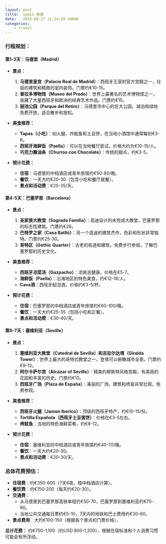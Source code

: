 ```yaml
---
layout: post
title:  spain 旅游
date:   2025-09-27 11:24:29 +0800
categories: 
    - travel
---
```


### 行程规划：

#### **第1-3天：马德里（Madrid）**
- **景点：**
  1. **马德里皇宫（Palacio Real de Madrid）**：西班牙王室的官方宫殿之一，壮丽的建筑和精致的室内装饰。门票约€10-15。
  2. **普拉多博物馆（Museo del Prado）**：世界上最著名的艺术博物馆之一，收藏了大量西班牙和欧洲的经典艺术作品。门票约€15。
  3. **丽池公园（Parque del Retiro）**：马德里市中心的巨大公园，湖泊和绿地免费开放，适合散步和放松。

- **美食推荐：**
  - **Tapas（小吃）**：如火腿、炸鱿鱼和土豆饼，在当地小酒馆中通常每份€3-6。
  - **西班牙海鲜饭（Paella）**：可以在当地餐厅尝试，价格大约为€10-15/人。
  - **巧克力蘸油条（Churros con Chocolate）**：传统的甜点，约€3-5。

- **预计花费：**
  - **住宿**：马德里的中档酒店或青年旅馆约€50-80/晚。
  - **餐饮**：一天大约€20-30（包含小吃和餐厅就餐）。
  - **景点和活动费**：€25-35/天。

#### **第4-5天：巴塞罗那（Barcelona）**
- **景点：**
  1. **圣家族大教堂（Sagrada Familia）**：高迪设计的未完成大教堂，巴塞罗那的标志性建筑。门票约€26。
  2. **巴特罗之家（Casa Batlló）**：另一个高迪的建筑杰作，色彩和形状非常独特。门票约€25-30。
  3. **哥特区（Gothic Quarter）**：古老的街道和建筑，免费步行参观，了解巴塞罗那的历史文化。

- **美食推荐：**
  - **西班牙凉菜汤（Gazpacho）**：凉爽且健康，价格在€5-7。
  - **海鲜饭（Paella）**：沿海地区的特色美食，约€12-18/人。
  - **Cava酒**：西班牙起泡酒，价格约€3-5/杯。

- **预计花费：**
  - **住宿**：巴塞罗那的中档酒店或青年旅馆约€60-100/晚。
  - **餐饮**：一天大约€25-35（包括小吃和正餐）。
  - **景点和活动费**：€30-40/天。

#### **第6-7天：塞维利亚（Seville）**
- **景点：**
  1. **塞维利亚大教堂（Catedral de Sevilla）和吉拉尔达塔（Giralda Tower）**：世界上最大的哥特式教堂之一，登塔可以俯瞰城市全景。门票约€9-12。
  2. **阿尔卡萨尔宫（Alcázar of Seville）**：精美的穆斯林风格宫殿，有美丽的花园和丰富的历史。门票约€13。
  3. **西班牙广场（Plaza de España）**：美丽的广场，建筑和喷泉非常壮观，免费参观。

- **美食推荐：**
  - **西班牙火腿（Jamon Iberico）**：顶级的西班牙特产，约€10-15/份。
  - **Tortilla Española（西班牙土豆蛋饼）**：价格在€3-5左右。
  - **烤鱿鱼**：当地的特色海鲜菜肴，约€8-12。

- **预计花费：**
  - **住宿**：塞维利亚的中档酒店或青年旅馆约€40-70/晚。
  - **餐饮**：一天大约€20-30。
  - **景点和活动费**：€20-30/天。

### 总体花费预估：
- **住宿费**：约€350-600（7天6夜，按中档酒店计算）。
- **餐饮费**：约€150-200（每天约€20-30）。
- **交通费**：
  - 从马德里到巴塞罗那高铁单程约€50-70，巴塞罗那到塞维利亚约€70-90。
  - 当地公共交通每日票约€5-10，7天内的地铁和巴士费用约€30-60。
- **景点费用**：大约€100-150（根据各个景点的门票价格）。

**总计花费：** 约€750-1,100（约USD 800-1,200），根据住宿标准和个人消费习惯可能会有所浮动。